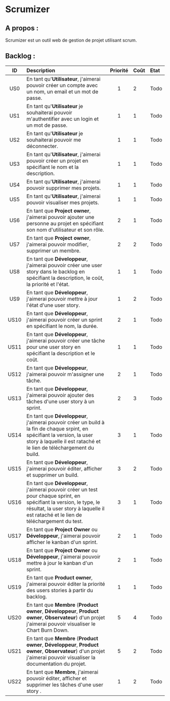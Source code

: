 Scrumizer
=========

A propos :
----------
Scrumizer est un outil web de gestion de projet utilisant scrum.

Backlog :
---------

|ID |Description|Priorité|Coût|Etat|
|:-:|:----------|:------:|:---|:---|
|US0|En tant qu'**Utilisateur**, j'aimerai pouvoir créer un compte avec un nom, un email et un mot de passe.|1|2|Todo|
|US1|En tant qu'**Utilisateur** je souhaiterai pouvoir m'authentifier avec un login et un mot de passe.|1|1|Todo|
|US2|En tant qu'**Utilisateur** je souhaiterai pouvoir me déconnecter.|1|1|Todo|
|US3|En tant qu'**Utilisateur**, j'aimerai pouvoir créer un projet en spécifiant le nom et la description.|1|1|Todo|
|US4|En tant qu'**Utilisateur**, j'aimerai pouvoir supprimer mes projets.|1|1|Todo|
|US5|En tant qu'**Utilisateur**, j'aimerai pouvoir visualiser mes projets.|1|1|Todo|
|US6|En tant que **Project owner**, j'aimerai pouvoir ajouter une personne au projet en spécifiant son nom d'utilisateur et son rôle.|2|1|Todo|
|US7|En tant que **Project owner**, j'aimerai pouvoir modifier, supprimer un membre.|2|2|Todo|
|US8|En tant que **Développeur**, j'aimerai pouvoir créer une user story dans le backlog en spécifiant la description, le coût, la priorité et l'état.|1|1|Todo|
|US9|En tant que **Développeur**, j'aimerai pouvoir mettre à jour l'état d'une user story.|1|2|Todo|
|US10|En tant que **Développeur**, j'aimerai pouvoir créer un sprint en spécifiant le nom, la durée.|2|1|Todo|
|US11|En tant que **Développeur**, j'aimerai pouvoir créer une tâche pour une user story en spécifiant la description et le coût.|1|1|Todo|
|US12|En tant que **Développeur**, j'aimerai pouvoir m'assigner une tâche.|2|1|Todo|
|US13|En tant que **Développeur**, j'aimerai pouvoir ajouter des tâches d'une user story à un sprint.|2|3|Todo|
|US14|En tant que **Développeur**, j'aimerai pouvoir créer un build à la fin de chaque srpint, en spécifiant la version, la user story à laquelle il est rataché et le lien de téléchargement du build.|3|1|Todo|
|US15|En tant que **Développeur**, j'aimerai pouvoir éditer, afficher et supprimer un build.|3|2|Todo|
|US16|En tant que **Développeur**, j'aimerai pouvoir créer un test pour chaque sprint, en spécifiant la version, le type, le résultat, la user story à laquelle il est rataché et le lien de téléchargement du test.|3|1|Todo|
|US17|En tant que **Project Owner** ou **Développeur**, j'aimerai pouvoir afficher le kanban d'un sprint.|2|1|Todo|
|US18|En tant que **Project Owner** ou **Développeur**, j'aimerai pouvoir mettre à jour le kanban d'un sprint.|2|1|Todo|
|US19|En tant que **Product owner**, j'aimerai pouvoir éditer la priorité des users stories à partir du backlog.|1|1|Todo|
|US20|En tant que **Membre** (**Product owner**, **Développeur**, **Product owner**, **Observateur**) d'un projet j'aimerai pouvoir visualiser le Chart Burn Down.|5|4|Todo|
|US21|En tant que **Membre** (**Product owner**, **Développeur**, **Product owner**, **Observateur**) d'un projet j'aimerai pouvoir visualiser la documentation du projet.|5|2|Todo|
|US22|En tant que **Membre**, j'aimerai pouvoir éditer, afficher et supprimer les tâches d'une user story .|1|2|Todo|